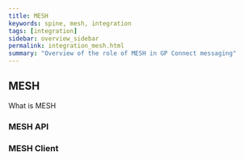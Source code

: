 ```yaml
---
title: MESH
keywords: spine, mesh, integration
tags: [integration]
sidebar: overview_sidebar
permalink: integration_mesh.html
summary: "Overview of the role of MESH in GP Connect messaging"
---
```


## MESH ##

What is MESH

### MESH API ###



### MESH Client ###



